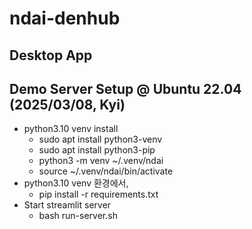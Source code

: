 # ndai-denhub

## Desktop App 

## Demo Server Setup @ Ubuntu 22.04 (2025/03/08, Kyi)
- python3.10 venv install
  - sudo apt install python3-venv
  - sudo apt install python3-pip
  - python3 -m venv ~/.venv/ndai
  - source ~/.venv/ndai/bin/activate
- python3.10 venv 환경에서,
  - pip install -r requirements.txt
- Start streamlit server 
  - bash run-server.sh 

